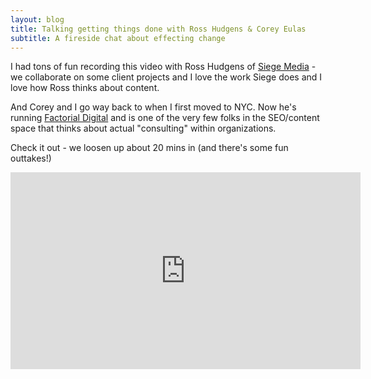 ```yaml
---
layout: blog
title: Talking getting things done with Ross Hudgens & Corey Eulas
subtitle: A fireside chat about effecting change
---
```


I had tons of fun recording this video with Ross Hudgens of [Siege Media](https://www.siegemedia.com/) - we collaborate on some client projects and I love the work Siege does and I love how Ross thinks about content.

And Corey and I go way back to when I first moved to NYC. Now he's running [Factorial Digital](http://factorialdigital.com/) and is one of the very few folks in the SEO/content space that thinks about actual "consulting" within organizations.

Check it out - we loosen up about 20 mins in (and there's some fun outtakes!)

<iframe width="560" height="315" src="https://www.youtube.com/embed/jFV7204SILE?rel=0" frameborder="0" allow="autoplay; encrypted-media" allowfullscreen></iframe>